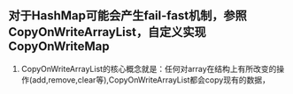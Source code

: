 ## 对于HashMap可能会产生fail-fast机制，参照CopyOnWriteArrayList，自定义实现CopyOnWriteMap

1. CopyOnWriteArrayList的核心概念就是：任何对array在结构上有所改变的操作\(add,remove,clear等\),CopyOnWriteArrayList都会copy现有的数据，







